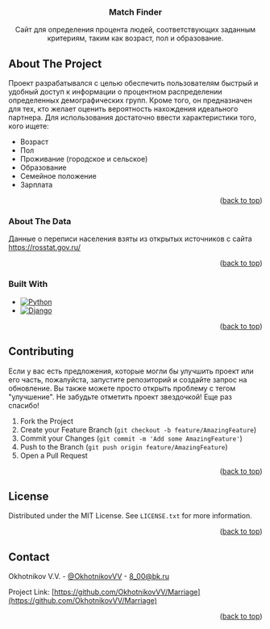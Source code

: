 <!-- Improved compatibility of back to top link: See: https://github.com/othneildrew/Best-README-Template/pull/73 -->
<a name="readme-top"></a>
<!--
*** Thanks for checking out the Best-README-Template. If you have a suggestion
*** that would make this better, please fork the repo and create a pull request
*** or simply open an issue with the tag "enhancement".
*** Don't forget to give the project a star!
*** Thanks again! Now go create something AMAZING! :D
-->


<!-- PROJECT LOGO -->

[//]: # (<br />)
<div align="center">

[//]: # (  <a href="https://github.com/OkhotnikovVV/Marriage">)

[//]: # (    <img src="images/logo.png" alt="Logo" width="80" height="80">)

[//]: # (  </a>)

  <h3 align="center">Match Finder</h3>

  <p align="center">
    Сайт для определения процента людей, соответствующих заданным критериям, таким как возраст, пол и образование.
  </p>
</div>



<!-- ABOUT THE PROJECT -->
## About The Project

Проект разрабатывался с целью обеспечить пользователям быстрый и удобный доступ к информации о процентном распределении определенных демографических групп. Кроме того, он предназначен для тех, кто желает оценить вероятность нахождения идеального партнера.
Для использования достаточно ввести характеристики того, кого ищете:
* Возраст
* Пол
* Проживание (городское и сельское)
* Образование
* Семейное положение
* Зарплата

<p align="right">(<a href="#readme-top">back to top</a>)</p>

<!-- ABOUT THE DATA -->
### About The Data

Данные о переписи населения взяты из открытых источников с сайта https://rosstat.gov.ru/
<p align="right">(<a href="#readme-top">back to top</a>)</p>


<!-- BUILT WITH -->
### Built With

* [![Python][Python.org]][Python-url]
* [![Django][Django.org]][Django-url]

<p align="right">(<a href="#readme-top">back to top</a>)</p>



<!-- CONTRIBUTING -->
## Contributing


Если у вас есть предложения, которые могли бы улучшить проект или его часть, пожалуйста, запустите репозиторий и создайте запрос на обновление. Вы также можете просто открыть проблему с тегом "улучшение".
Не забудьте отметить проект звездочкой! Еще раз спасибо!

1. Fork the Project
2. Create your Feature Branch (`git checkout -b feature/AmazingFeature`)
3. Commit your Changes (`git commit -m 'Add some AmazingFeature'`)
4. Push to the Branch (`git push origin feature/AmazingFeature`)
5. Open a Pull Request

<p align="right">(<a href="#readme-top">back to top</a>)</p>



<!-- LICENSE -->
## License

Distributed under the MIT License. See `LICENSE.txt` for more information.

<p align="right">(<a href="#readme-top">back to top</a>)</p>



<!-- CONTACT -->
## Contact

Okhotnikov V.V. - [@OkhotnikovVV](https://t.me/OkhotnikovVV) - 8_00@bk.ru

Project Link: [https://github.com/OkhotnikovVV/Marriage](https://github.com/OkhotnikovVV/Marriage)

<p align="right">(<a href="#readme-top">back to top</a>)</p>


[Python.org]: https://img.shields.io/badge/Python-3776AB?style=for-the-badge&logo=python&logoColor=white
[Python-url]: https://www.python.org/
[Django.org]: https://img.shields.io/badge/Django-092E20?style=for-the-badge&logo=django&logoColor=white
[Django-url]: https://www.django-rest-framework.org/